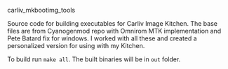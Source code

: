  carliv_mkbootimg_tools
 
 Source code for building executables for Carliv Image Kitchen. 
The base files are from Cyanogenmod repo with Omnirom MTK implementation and Pete Batard fix for windows. I worked with all these and created a personalized version for using with my Kitchen.

To build run `make all`.
The built binaries will be in `out` folder.
